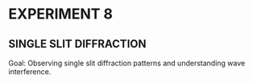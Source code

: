 # EXPERIMENT 8
## SINGLE SLIT DIFFRACTION

Goal: Observing single slit diffraction patterns and understanding wave interference.

